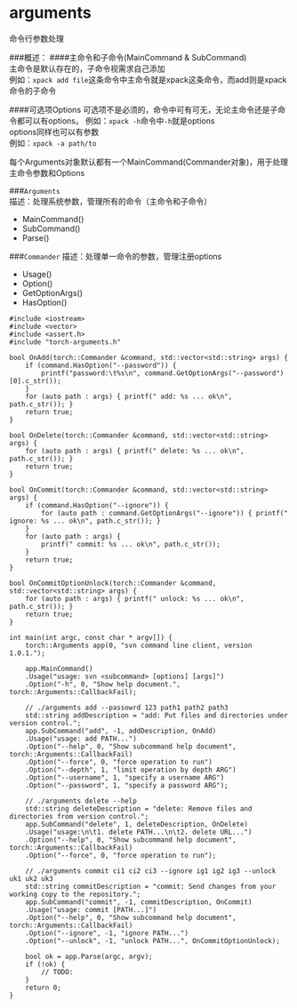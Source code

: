 # arguments
命令行参数处理   

###概述：
####主命令和子命令(MainCommand & SubCommand)   
主命令是默认存在的，子命令视需求自己添加   
例如：`xpack add file`这条命令中主命令就是xpack这条命令，而add则是xpack命令的子命令   

####可选项Options
可选项不是必须的，命令中可有可无，无论主命令还是子命令都可以有options。
例如：`xpack -h`命令中`-h`就是options    
options同样也可以有参数       
例如：`xpack -a path/to`

每个Arguments对象默认都有一个MainCommand(Commander对象)，用于处理主命令参数和Options  

###`Arguments`  
描述：处理系统参数，管理所有的命令（主命令和子命令）   
- MainCommand()   
- SubCommand()   
- Parse()  


###`Commander`
描述：处理单一命令的参数，管理注册options
- Usage()   
- Option()    
- GetOptionArgs()   
- HasOption()  

```
#include <iostream>
#include <vector>
#include <assert.h>
#include "torch-arguments.h"

bool OnAdd(torch::Commander &command, std::vector<std::string> args) {
    if (command.HasOption("--password")) {
        printf("password:\t%s\n", command.GetOptionArgs("--password")[0].c_str());
    }
    for (auto path : args) { printf(" add: %s ... ok\n", path.c_str()); }
    return true;
}

bool OnDelete(torch::Commander &command, std::vector<std::string> args) {
    for (auto path : args) { printf(" delete: %s ... ok\n", path.c_str()); }
    return true;
}

bool OnCommit(torch::Commander &command, std::vector<std::string> args) {
    if (command.HasOption("--ignore")) {
        for (auto path : command.GetOptionArgs("--ignore")) { printf(" ignore: %s ... ok\n", path.c_str()); }
    }
    for (auto path : args) {
        printf(" commit: %s ... ok\n", path.c_str());
    }
    return true;
}

bool OnCommitOptionUnlock(torch::Commander &command, std::vector<std::string> args) {
    for (auto path : args) { printf(" unlock: %s ... ok\n", path.c_str()); }
    return true;
}

int main(int argc, const char * argv[]) {
    torch::Arguments app(0, "svn command line client, version 1.0.1.");
    
    app.MainCommand()
    .Usage("usage: svn <subcommand> [options] [args]")
    .Option("-h", 0, "Show help document.", torch::Arguments::CallbackFail);
    
    // ./arguments add --passowrd 123 path1 path2 path3
    std::string addDescription = "add: Put files and directories under version control.";
    app.SubCommand("add", -1, addDescription, OnAdd)
    .Usage("usage: add PATH...")
    .Option("--help", 0, "Show subcommand help document", torch::Arguments::CallbackFail)
    .Option("--force", 0, "force operation to run")
    .Option("--depth", 1, "limit operation by depth ARG")
    .Option("--username", 1, "specify a username ARG")
    .Option("--password", 1, "specify a password ARG");
    
    // ./arguments delete --help
    std::string deleteDescription = "delete: Remove files and directories from version control.";
    app.SubCommand("delete", 1, deleteDescription, OnDelete)
    .Usage("usage:\n\t1. delete PATH...\n\t2. delete URL...")
    .Option("--help", 0, "Show subcommand help document", torch::Arguments::CallbackFail)
    .Option("--force", 0, "force operation to run");
    
    // ./arguments commit ci1 ci2 ci3 --ignore ig1 ig2 ig3 --unlock uk1 uk2 uk3
    std::string commitDescription = "commit: Send changes from your working copy to the repository.";
    app.SubCommand("commit", -1, commitDescription, OnCommit)
    .Usage("usage: commit [PATH...]")
    .Option("--help", 0, "Show subcommand help document", torch::Arguments::CallbackFail)
    .Option("--ignore", -1, "ignore PATH...")
    .Option("--unlock", -1, "unlock PATH...", OnCommitOptionUnlock);

    bool ok = app.Parse(argc, argv);
    if (!ok) {
        // TODO:
    }
    return 0;
}
```

